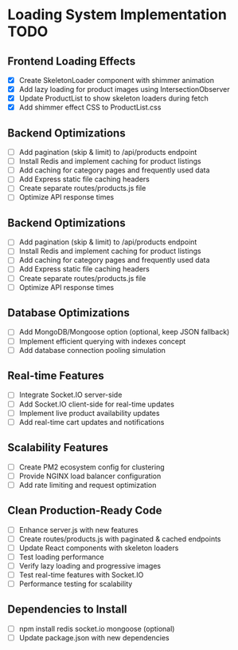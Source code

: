 # Loading System Implementation TODO

## Frontend Loading Effects
- [x] Create SkeletonLoader component with shimmer animation
- [x] Add lazy loading for product images using IntersectionObserver
- [x] Update ProductList to show skeleton loaders during fetch
- [x] Add shimmer effect CSS to ProductList.css

## Backend Optimizations
- [ ] Add pagination (skip & limit) to /api/products endpoint
- [ ] Install Redis and implement caching for product listings
- [ ] Add caching for category pages and frequently used data
- [ ] Add Express static file caching headers
- [ ] Create separate routes/products.js file
- [ ] Optimize API response times

## Backend Optimizations
- [ ] Add pagination (skip & limit) to /api/products endpoint
- [ ] Install Redis and implement caching for product listings
- [ ] Add caching for category pages and frequently used data
- [ ] Add Express static file caching headers
- [ ] Create separate routes/products.js file
- [ ] Optimize API response times

## Database Optimizations
- [ ] Add MongoDB/Mongoose option (optional, keep JSON fallback)
- [ ] Implement efficient querying with indexes concept
- [ ] Add database connection pooling simulation

## Real-time Features
- [ ] Integrate Socket.IO server-side
- [ ] Add Socket.IO client-side for real-time updates
- [ ] Implement live product availability updates
- [ ] Add real-time cart updates and notifications

## Scalability Features
- [ ] Create PM2 ecosystem config for clustering
- [ ] Provide NGINX load balancer configuration
- [ ] Add rate limiting and request optimization

## Clean Production-Ready Code
- [ ] Enhance server.js with new features
- [ ] Create routes/products.js with paginated & cached endpoints
- [ ] Update React components with skeleton loaders
- [ ] Test loading performance
- [ ] Verify lazy loading and progressive images
- [ ] Test real-time features with Socket.IO
- [ ] Performance testing for scalability

## Dependencies to Install
- [ ] npm install redis socket.io mongoose (optional)
- [ ] Update package.json with new dependencies
